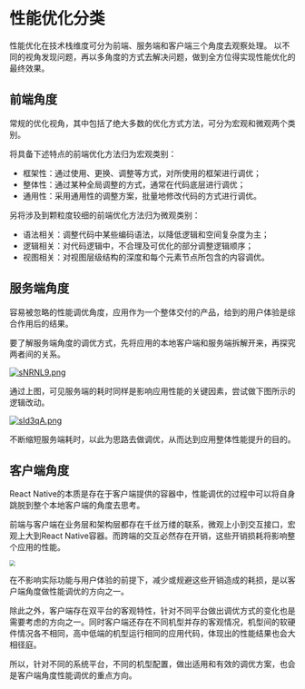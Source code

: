 # 性能优化分类
性能优化在技术栈维度可分为前端、服务端和客户端三个角度去观察处理。
以不同的视角发现问题，再以多角度的方式去解决问题，做到全方位得实现性能优化的最终效果。

## 前端角度
常规的优化视角，其中包括了绝大多数的优化方式方法，可分为宏观和微观两个类别。

将具备下述特点的前端优化方法归为宏观类别：
- 框架性：通过使用、更换、调整等方式，对所使用的框架进行调优；
- 整体性：通过某种全局调整的方式，通常在代码底层进行调优；
- 通用性：采用通用性的调整方案，批量地修改代码的方式进行调优。

另将涉及到颗粒度较细的前端优化方法归为微观类别：
- 语法相关：调整代码中某些编码语法，以降低逻辑和空间复杂度为主；
- 逻辑相关：对代码逻辑中，不合理及可优化的部分调整逻辑顺序；
- 视图相关：对视图层级结构的深度和每个元素节点所包含的内容调优。


## 服务端角度
容易被忽略的性能调优角度，应用作为一个整体交付的产品，给到的用户体验是综合作用后的结果。

要了解服务端角度的调优方式，先将应用的本地客户端和服务端拆解开来，再探究两者间的关系。

[![sNRNL9.png](https://s3.ax1x.com/2021/01/13/sNRNL9.png)](https://imgchr.com/i/sNRNL9)

通过上图，可见服务端的耗时同样是影响应用性能的关键因素，尝试做下图所示的逻辑改动。

[![sId3qA.png](https://s3.ax1x.com/2021/01/22/sId3qA.png)](https://imgchr.com/i/sId3qA)

不断缩短服务端耗时，以此为思路去做调优，从而达到应用整体性能提升的目的。


## 客户端角度
React Native的本质是存在于客户端提供的容器中，性能调优的过程中可以将自身跳脱到整个本地客户端的角度去思考。

前端与客户端在业务层和架构层都存在千丝万缕的联系，微观上小到交互接口，宏观上大到React Native容器。而跨端的交互必然存在开销，这些开销损耗将影响整个应用的性能。

<img src="https://s3.ax1x.com/2021/01/13/sNforQ.png" style="zoom:60%" />

在不影响实际功能与用户体验的前提下，减少或规避这些开销造成的耗损，是以客户端角度做性能调优的方向之一。

除此之外，客户端存在双平台的客观特性，针对不同平台做出调优方式的变化也是需要考虑的方向之一。同时客户端还存在不同机型并存的客观情况，机型间的软硬件情况各不相同，高中低端的机型运行相同的应用代码，体现出的性能结果也会大相径庭。

所以，针对不同的系统平台，不同的机型配置，做出适用和有效的调优方案，也会是客户端角度性能调优的重点方向。
